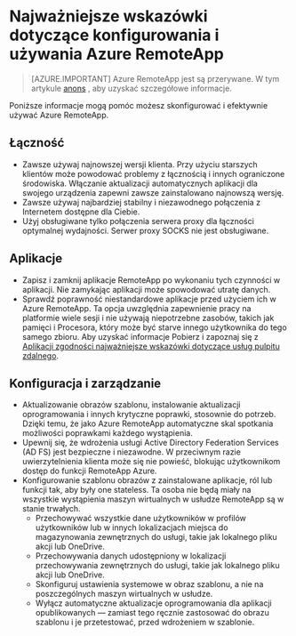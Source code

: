 <properties
    pageTitle="Najważniejsze wskazówki Azure RemoteApp | Microsoft Azure"
    description="Najważniejsze wskazówki dotyczące konfigurowania i używania Azure RemoteApp."
    services="remoteapp"
    documentationCenter=""
    authors="lizap"
    manager="mbaldwin" />

<tags
    ms.service="remoteapp"
    ms.workload="compute"
    ms.tgt_pltfrm="na"
    ms.devlang="na"
    ms.topic="article"
    ms.date="08/15/2016"
    ms.author="elizapo" />

# <a name="best-practices-for-configuring-and-using-azure-remoteapp"></a>Najważniejsze wskazówki dotyczące konfigurowania i używania Azure RemoteApp

> [AZURE.IMPORTANT]
> Azure RemoteApp jest są przerywane. W tym artykule [anons](https://go.microsoft.com/fwlink/?linkid=821148) , aby uzyskać szczegółowe informacje.

Poniższe informacje mogą pomóc możesz skonfigurować i efektywnie używać Azure RemoteApp.

## <a name="connectivity"></a>Łączność


- Zawsze używaj najnowszej wersji klienta. Przy użyciu starszych klientów może powodować problemy z łącznością i innych ograniczone środowiska. Włączanie aktualizacji automatycznych aplikacji dla swojego urządzenia zapewni zawsze zainstalowano najnowszą wersję.
- Zawsze używaj najbardziej stabilny i niezawodnego połączenia z Internetem dostępne dla Ciebie.  
- Użyj obsługiwane tylko połączenia serwera proxy dla łączności optymalnej wydajności.  Serwer proxy SOCKS nie jest obsługiwane.

## <a name="applications"></a>Aplikacje


- Zapisz i zamknij aplikacje RemoteApp po wykonaniu tych czynności w aplikacji. Nie zamykając aplikacji może spowodować utratę danych.
- Sprawdź poprawność niestandardowe aplikacje przed użyciem ich w Azure RemoteApp. Ta opcja uwzględnia zapewnienie pracy na platformie wiele sesji i nie używają niepotrzebne zasobów, takich jak pamięci i Procesora, który może być starve innego użytkownika do tego samego zbioru. Aby uzyskać informacje Pobierz i zapoznaj się z [Aplikacji zgodności najważniejsze wskazówki dotyczące usług pulpitu zdalnego](http://www.dabcc.com/resources/Application%20Compatibility%20Best%20Practices%20for%20Remote%20Desktop%20Services.pdf).

## <a name="configuration-and-management"></a>Konfiguracja i zarządzanie


- Aktualizowanie obrazów szablonu, instalowanie aktualizacji oprogramowania i innych krytyczne poprawki, stosownie do potrzeb. Dzięki temu, że jako Azure RemoteApp automatyczne skal spotkania możliwości poprawkami każdego wystąpienia.  
- Upewnij się, że wdrożenia usługi Active Directory Federation Services (AD FS) jest bezpieczne i niezawodne. W przeciwnym razie uwierzytelnienia klienta może się nie powieść, blokując użytkownikom dostęp do funkcji RemoteApp Azure.
- Konfigurowanie szablonu obrazów z zainstalowane aplikacje, ról lub funkcji tak, aby były one stateless. Ta osoba nie będą miały na wszystkie wystąpienia maszyn wirtualnych w usłudze RemoteApp są w stanie trwałych.
    - Przechowywać wszystkie dane użytkowników w profilów użytkowników lub w innych lokalizacjach miejsca do magazynowania zewnętrznych do usługi, takie jak lokalnego pliku akcji lub OneDrive.
    - Przechowywania danych udostępniony w lokalizacji przechowywania zewnętrznych do usługi, takie jak lokalnego pliku akcji lub OneDrive.
    - Skonfiguruj ustawienia systemowe w obraz szablonu, a nie na poszczególnych maszyn wirtualnych w usłudze.
    - Wyłącz automatyczne aktualizacje oprogramowania dla aplikacji opublikowanych — zamiast tego ręcznie zastosować do obrazu szablonu i je przetestować, przed wdrożeniem w szablonie.
